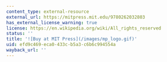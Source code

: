 ```yaml
---
content_type: external-resource
external_url: https://mitpress.mit.edu/9780262032803
has_external_license_warning: true
license: https://en.wikipedia.org/wiki/All_rights_reserved
status: ''
title: '![Buy at MIT Press](/images/mp_logo.gif)'
uid: efd9c469-eca0-433c-b5a3-c6b6c994554a
wayback_url: ''
---
```

